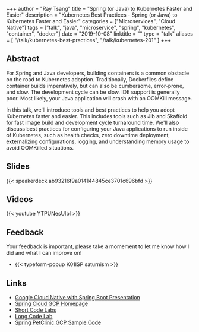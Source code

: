 +++
author = "Ray Tsang"
title = "Spring (or Java) to Kubernetes Faster and Easier"
description = "Kubernetes Best Practices - Spring (or Java) to Kubernetes Faster and Easier"
categories = ["Microservices", "Cloud Native"]
tags = ["talk", "java", "microservice", "spring", "kubernetes", "container", "docker"]
date = "2019-10-08"
linktitle = ""
type = "talk"
aliases = [
  "/talk/kubernetes-best-practices",
  "/talk/kubernetes-201"
]
+++

## Abstract
For Spring and Java developers, building containers is a common obstacle on the road to Kubernetes adoption. Traditionally, Dockerfiles define container builds imperatively, but can also be cumbersome, error-prone, and slow. The development cycle can be slow. IDE support is generally poor. Most likely, your Java application will crash with an OOMKill message.

In this talk, we'll introduce tools and best practices to help you adopt Kubernetes faster and easier. This includes tools such as Jib and Skaffold for fast image build and development cycle turnaround time. We'll also discuss best practices for configuring your Java applications to run inside of Kubernetes, such as health checks, zero downtime deployment, externalizing configurations, logging, and understanding memory usage to avoid OOMKilled situations.

## Slides
{{< speakerdeck ab93216f9a014144845ce3701c696bfd >}}

## Videos
{{< youtube YTPUNesUIbI >}}

## Feedback
Your feedback is important, please take a momement to let me know how I did and what I can improve on!

- {{< typeform-popup K01lSP saturnism >}}

## Links
- [Google Cloud Native with Spring Boot Presentation](/talk/google-cloud-native-spring-boot-kubernetes)
- [Spring Cloud GCP Homepage](http://cloud.spring.io/spring-cloud-gcp)
- [Short Code Labs](http://g.co/codelabs/spring)
- [Long Code Lab](http://bit.ly/spring-gcp-lab)
- [Spring PetClinic GCP Sample Code](https://github.com/saturnism/spring-petclinic-gcp/)
